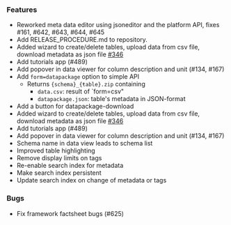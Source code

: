 <!--
SPDX-FileCopyrightText: 2025 Christian Winger <https://github.com/wingechr> © Öko-Institut e.V.
SPDX-FileCopyrightText: 2025 Martin Glauer <https://github.com/MGlauer> © Otto-von-Guericke-Universität Magdeburg

SPDX-License-Identifier: CC0-1.0
-->

### Features

- Reworked meta data editor using jsoneditor and the platform API, fixes #161, #642, #643, #644, #645
- Add RELEASE_PROCEDURE.md to repository.
- Added wizard to create/delete tables, upload data from csv file, download metadata as json file [#346](https://github.com/OpenEnergyPlatform/oeplatform/issues/346)
- Add tutorials app (#489)
- Add popover in data viewer for column description and unit (#134, #167)
- Add `form=datapackage` option to simple API
  - Returns `{schema}_{ŧable}.zip` containing
    - `data.csv`: result of `form=csv"
    - `datapackage.json`: table's metadata in JSON-format
- Add a button for datapackage-download
- Added wizard to create/delete tables, upload data from csv file, download metadata as json file [#346](https://github.com/OpenEnergyPlatform/oeplatform/issues/346)
- Add tutorials app (#489)
- Add popover in data viewer for column description and unit (#134, #167)
- Schema name in data view leads to schema list
- Improved table highlighting
- Remove display limits on tags
- Re-enable search index for metadata
- Make search index persistent
- Update search index on change of metadata or tags

### Bugs

- Fix framework factsheet bugs (#625)
